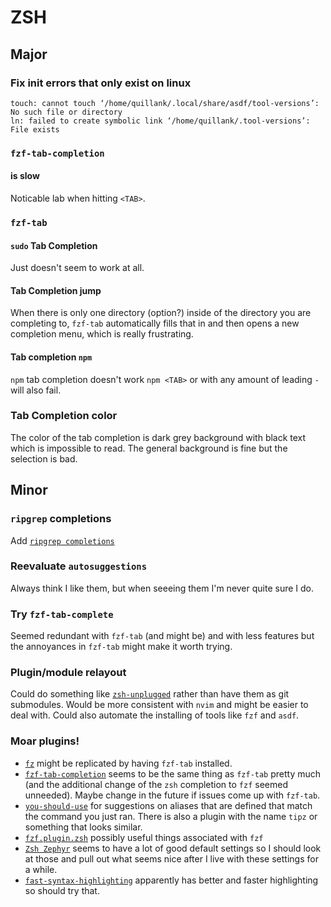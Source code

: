 # ZSH

## Major

### Fix init errors that only exist on linux

```
touch: cannot touch ‘/home/quillank/.local/share/asdf/tool-versions’: No such file or directory
ln: failed to create symbolic link ‘/home/quillank/.tool-versions’: File exists
```

### `fzf-tab-completion`

#### is slow

Noticable lab when hitting `<TAB>`.

### `fzf-tab`
#### `sudo` Tab Completion

Just doesn't seem to work at all.

#### Tab Completion jump

When there is only one directory (option?) inside of the directory you are
completing to, `fzf-tab` automatically fills that in and then opens a new
completion menu, which is really frustrating.

#### Tab completion `npm`

`npm` tab completion doesn't work `npm <TAB>` or with any amount of leading `-`
will also fail.

### Tab Completion color

The color of the tab completion is dark grey background with black text which
is impossible to read. The general background is fine but the selection is bad.

## Minor

### `ripgrep` completions

Add [`ripgrep completions`](https://github.com/ohmyzsh/ohmyzsh/tree/master/plugins/ripgrep)

### Reevaluate `autosuggestions`

Always think I like them, but when seeeing them I'm never quite sure I do.

### Try `fzf-tab-complete`

Seemed redundant with `fzf-tab` (and might be) and with less features but the
annoyances in `fzf-tab` might make it worth trying.

### Plugin/module relayout

Could do something like
[`zsh-unplugged`](https://github.com/mattmc3/zsh_unplugged) rather than have
them as git submodules. Would be more consistent with `nvim` and might be
easier to deal with. Could also automate the installing of tools like `fzf` and
`asdf`.

### Moar plugins!

* [`fz`](https://github.com/changyuheng/fz) might be replicated by having
  `fzf-tab` installed.
* [`fzf-tab-completion`](https://github.com/lincheney/fzf-tab-completion) seems
  to be the same thing as `fzf-tab` pretty much (and the additional change of
  the `zsh` completion to `fzf` seemed unneeded). Maybe change in the future if
  issues come up with `fzf-tab`.
* [`you-should-use`](https://github.com/MichaelAquilina/zsh-you-should-use) for
  suggestions on aliases that are defined that match the command you just ran.
  There is also a plugin with the name `tipz` or something that looks similar.
* [`fzf.plugin.zsh`](https://github.com/ohmyzsh/ohmyzsh/blob/master/plugins/fzf/fzf.plugin.zsh)
  possibly useful things associated with `fzf`
* [`Zsh Zephyr`](https://github.com/mattmc3/zephyr) seems to have a lot of good
  default settings so I should look at those and pull out what seems nice after
  I live with these settings for a while.
* [`fast-syntax-highlighting`](https://github.com/zdharma-continuum/fast-syntax-highlighting)
  apparently has better and faster highlighting so should try that.
